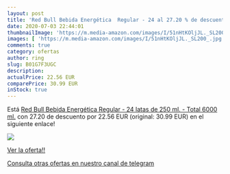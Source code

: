 ```yaml
---
layout: post
title: 'Red Bull Bebida Energética  Regular - 24 al 27.20 % de descuento'
date: 2020-07-03 22:44:01
thumbnailImage: 'https://m.media-amazon.com/images/I/51nHtKOljJL._SL200_.jpg'
images: [ 'https://m.media-amazon.com/images/I/51nHtKOljJL._SL200_.jpg' ]
comments: true
category: ofertas
author: ring
slug: B01G7F3UGC
description:
actualPrice: 22.56 EUR
comparePrice: 30.99 EUR
inStock: true
---
```


Está [Red Bull Bebida Energética  Regular - 24 latas de 250 ml. - Total 6000 ml.](https://www.amazon.com/dp/B01G7F3UGC/?tag=redken08-20) con 27.20 de descuento por 22.56 EUR (original: 30.99 EUR) en el siguiente enlace!

[![](https://m.media-amazon.com/images/I/51nHtKOljJL._SL200_.jpg)](https://www.amazon.com/dp/B01G7F3UGC/?tag=redken08-20)

[Ver la oferta!!](https://www.amazon.com/dp/B01G7F3UGC/?tag=redken08-20)

[Consulta otras ofertas en nuestro canal de telegram](https://t.me/s/ofertas25)
